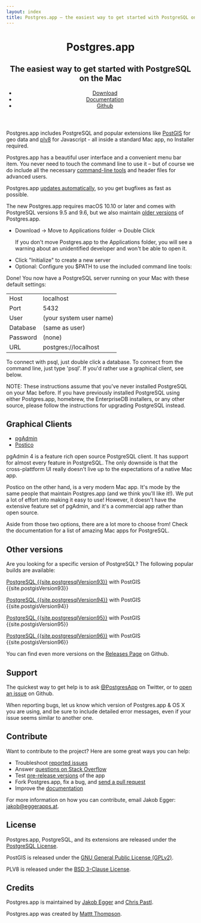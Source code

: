 ```yaml
---
layout: index
title: Postgres.app – the easiest way to get started with PostgreSQL on the Mac
---
```


<header>
	<hgroup>
	  	<h1 itemprop="name">Postgres.app</h1>
	  	<h2 itemprop="description">The easiest way to get started with PostgreSQL on the Mac</h2>
		<ul class="buttons">
			<li><a href="{{ site.downloadLocation }}">Download</a></li>
			<li><a href="https://postgresapp.com/documentation/">Documentation</a></li>
			<li><a href="https://github.com/postgresapp/postgresapp">Github</a></li>
		</ul>
	</hgroup>
</header>


Postgres.app includes PostgreSQL and popular extensions like [PostGIS](http://postgis.net) for geo data and [plv8](https://github.com/plv8/plv8) for Javascript - all inside a standard Mac app, no Installer required.

Postgres.app has a beautiful user interface and a convenient menu bar item.
You never need to touch the command line to use it – but of course we do include all the necessary [command-line tools](documentation/cli-tools.html) and header files for advanced users.

Postgres.app [updates automatically](foo), so you get bugfixes as fast as possible.

The new Postgres.app requires macOS 10.10 or later and comes with PostgreSQL versions 9.5 and 9.6, but we also maintain [older versions](foo) of Postgres.app.


<ul class="installInstructions">
	<li>Download -> Move to Applications folder -> Double Click<p>If you don't move Postgres.app to the Applications folder, you will see a warning about an unidentified developer and won't be able to open it.</p></li>
	<li>Click "Initialize" to create a new server</li>
	<li>Optional: Configure you $PATH to use the included command line tools:</li>
</ul>

Done! You now have a PostgreSQL server running on your Mac with these default settings:

<table class="settingsTable">
	<tr>
		<td>Host</td>
		<td>localhost</td>
	</tr>
	<tr>
		<td>Port</td>
		<td>5432</td>
	</tr>
	<tr>
		<td>User</td>
		<td>(your system user name)</td>
	</tr>
	<tr>
		<td>Database</td>
		<td>(same as user)</td>
	</tr>
	<tr>
		<td>Password</td>
		<td>(none)</td>
	</tr>
	<tr>
		<td>URL</td>
		<td>postgres://localhost</td>
	</tr>
</table>

To connect with psql, just double click a database. To connect from the command line, just type 'psql'. If you'd rather use a graphical client, see below.

NOTE: These instructions assume that you've never installed PostgreSQL on your Mac before. If you have previously installed PostgreSQL using either Postgres.app, homebrew, the EnterpriseDB installers, or any other source, please follow the instructions for upgrading PostgreSQL instead.


Graphical Clients
-----------------

<ul class="clientApps">
	<li id="pgadmin"><a href="#">pgAdmin</a></li>
	<li id="postico"><a href="#">Postico</a></li>
</ul>

pgAdmin 4 is a feature rich open source PostgreSQL client. It has support for almost every feature in PostgreSQL. The only downside is that the cross-plattform UI really doesn't live up to the expectations of a native Mac app.

Postico on the other hand, is a very modern Mac app. It's mode by the same people that maintain Postgres.app (and we think you'll like it!). We put a lot of effort into making it easy to use! However, it doesn't have the extensive feature set of pgAdmin, and it's a commercial app rather than open source.

Aside from those two options, there are a lot more to choose from! Check the documentation for a list of amazing Mac apps for PostgreSQL.





Other versions
--------------

Are you looking for a specific version of PostgreSQL? The following popular builds are available:

<a href="{{ site.downloadLocation93 }}" onclick="trackOutboundLink(this.href,'download');return false;" class="btn btn-default" style="margin-bottom: 10px;"><span class="glyphicon glyphicon-download-alt"></span> PostgreSQL {{site.postgresqlVersion93}}</a> with PostGIS {{site.postgisVersion93}}

<a href="{{ site.downloadLocation94 }}" onclick="trackOutboundLink(this.href,'download');return false;" class="btn btn-default" style="margin-bottom: 10px;"><span class="glyphicon glyphicon-download-alt"></span> PostgreSQL {{site.postgresqlVersion94}}</a> with PostGIS {{site.postgisVersion94}}

<a href="{{ site.downloadLocation95 }}" onclick="trackOutboundLink(this.href,'download');return false;" class="btn btn-default" style="margin-bottom: 10px;"><span class="glyphicon glyphicon-download-alt"></span> PostgreSQL {{site.postgresqlVersion95}}</a> with PostGIS {{site.postgisVersion95}}

<a href="{{ site.downloadLocation96 }}" onclick="trackOutboundLink(this.href,'download');return false;" class="btn btn-default" style="margin-bottom: 10px;"><span class="glyphicon glyphicon-download-alt"></span> PostgreSQL {{site.postgresqlVersion96}}</a> with PostGIS {{site.postgisVersion96}}

You can find even more versions on the <a href="https://github.com/PostgresApp/PostgresApp/releases" onclick="trackOutboundLink(this.href);return false;">Releases Page</a> on Github.

Support
-------

The quickest way to get help is to ask [@PostgresApp](https://twitter.com/PostgresApp) on Twitter, or to [open an issue](https://github.com/postgresapp/postgresapp/issues) on Github.

When reporting bugs, let us know which version of Postgres.app & OS X you are using, and be sure to include detailed error messages, even if your issue seems similar to another one.

Contribute
----------

Want to contribute to the project? Here are some great ways you can help:

- Troubleshoot [reported issues](https://github.com/postgresapp/postgresapp/issues)
- Answer [questions on Stack Overflow](http://stackoverflow.com/questions/tagged/postgres.app)
- Test [pre-release versions](https://github.com/PostgresApp/PostgresApp/releases) of the app
- Fork Postgres.app, fix a bug, and [send a pull request](https://github.com/PostgresApp/PostgresApp/pulls)
- Improve the [documentation](https://github.com/PostgresApp/postgresapp/tree/master/docs/documentation)

For more information on how you can contribute, email Jakob Egger: <jakob@eggerapps.at>.

License
-------

Postgres.app, PostgreSQL, and its extensions are released under the [PostgreSQL License](http://www.postgresql.org/about/licence/).

PostGIS is released under the [GNU General Public License (GPLv2)](http://opensource.org/licenses/gpl-2.0).

PLV8 is released under the [BSD 3-Clause License](http://opensource.org/licenses/BSD-3-Clause).

Credits
-------

Postgres.app is maintained by [Jakob Egger](https://github.com/jakob) and [Chris Pastl](https://github.com/chrispysoft).

Postgres.app was created by [Mattt Thompson](https://github.com/mattt).
